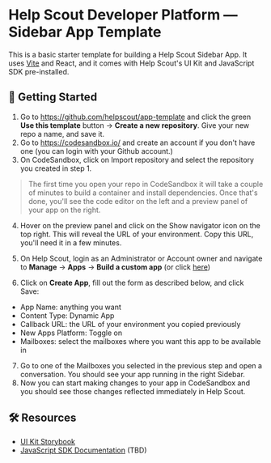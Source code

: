# Help Scout Developer Platform — Sidebar App Template

This is a basic starter template for building a Help Scout Sidebar App. It uses [Vite](https://vitejs.dev) and React, and it comes with Help Scout's UI Kit and JavaScript SDK pre-installed.


## 🚀 Getting Started

1. Go to https://github.com/helpscout/app-template and click the green **Use this template** button → **Create a new repository**. Give your new repo a name, and save it.
2. Go to https://codesandbox.io/ and create an account if you don't have one (you can login with your Github account.)
3. On CodeSandbox, click on Import repository and select the repository you created in step 1.
> The first time you open your repo in CodeSandbox it will take a couple of minutes to build a container and install dependencies. Once that's done, you'll see the code editor on the left and a preview panel of your app on the right.
4. Hover on the preview panel and click on the Show navigator icon on the top right. This will reveal the URL of your environment. Copy this URL, you'll need it in a few minutes.

5. On Help Scout, login as an Administrator or Account owner and navigate to **Manage** -> **Apps** -> **Build a custom app** (or click [here](https://secure.helpscout.net/apps/custom/))
6. Click on **Create App**, fill out the form as described below, and click Save:
- App Name: anything you want
- Content Type: Dynamic App
- Callback URL: the URL of your environment you copied previously
- New Apps Platform: Toggle on
- Mailboxes: select the mailboxes where you want this app to be available in
7. Go to one of the Mailboxes you selected in the previous step and open a conversation. You should see your app running in the right Sidebar.
8. Now you can start making changes to your app in CodeSandbox and you should see those changes reflected immediately in Help Scout.

## 🛠️ Resources

- [UI Kit Storybook](https://ui-kit-bqr.pages.dev/)
- [JavaScript SDK Documentation]() (TBD)
